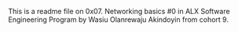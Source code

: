 This is a readme file on 0x07. Networking basics #0 in ALX Software Engineering Program by Wasiu Olanrewaju Akindoyin from cohort 9.